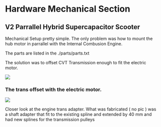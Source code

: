 # Hardware Mechanical Section
## V2 Parrallel Hybrid Supercapacitor Scooter

Mechanical Setup pretty simple. The only problem was how to mount the hub motor in parrallel with the Internal Combusion Engine. 

The parts are listed in the ./parts/parts.txt

The solution was to offset CVT Transmission enough to fit the electric motor.

![](https://raw2.github.com/Bellspringsteen/Hybrid/master/v2/hardware-mechanical/img/hybridv2_rear_assembly.jpg)

### The trans offset with the electric motor.

![](https://raw2.github.com/Bellspringsteen/Hybrid/master/v2/hardware-mechanical/img/hybridv2_engine_trans.jpg)

 Closer look at the engine trans adapter. What was fabricated ( no pic ) was a shaft adapter that fit to the existing spline and extended by 40 mm and had new splines for the transmission pulleys
